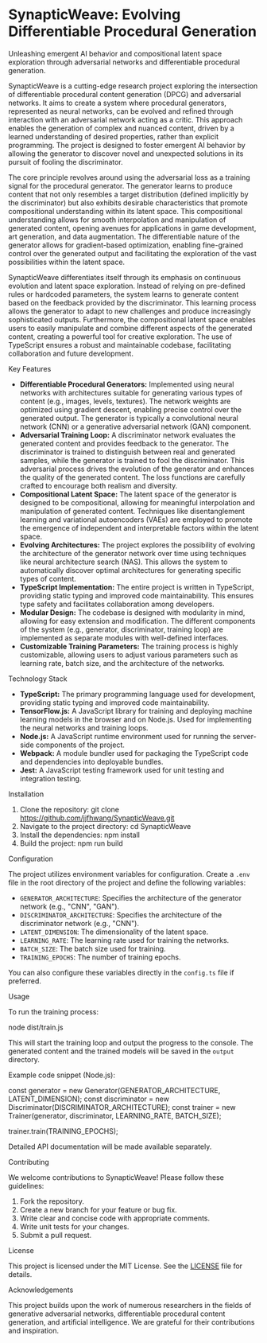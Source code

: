 # SynapticWeave: Evolving Differentiable Procedural Generation

Unleashing emergent AI behavior and compositional latent space exploration through adversarial networks and differentiable procedural generation.

SynapticWeave is a cutting-edge research project exploring the intersection of differentiable procedural content generation (DPCG) and adversarial networks. It aims to create a system where procedural generators, represented as neural networks, can be evolved and refined through interaction with an adversarial network acting as a critic. This approach enables the generation of complex and nuanced content, driven by a learned understanding of desired properties, rather than explicit programming. The project is designed to foster emergent AI behavior by allowing the generator to discover novel and unexpected solutions in its pursuit of fooling the discriminator.

The core principle revolves around using the adversarial loss as a training signal for the procedural generator. The generator learns to produce content that not only resembles a target distribution (defined implicitly by the discriminator) but also exhibits desirable characteristics that promote compositional understanding within its latent space. This compositional understanding allows for smooth interpolation and manipulation of generated content, opening avenues for applications in game development, art generation, and data augmentation. The differentiable nature of the generator allows for gradient-based optimization, enabling fine-grained control over the generated output and facilitating the exploration of the vast possibilities within the latent space.

SynapticWeave differentiates itself through its emphasis on continuous evolution and latent space exploration. Instead of relying on pre-defined rules or hardcoded parameters, the system learns to generate content based on the feedback provided by the discriminator. This learning process allows the generator to adapt to new challenges and produce increasingly sophisticated outputs. Furthermore, the compositional latent space enables users to easily manipulate and combine different aspects of the generated content, creating a powerful tool for creative exploration. The use of TypeScript ensures a robust and maintainable codebase, facilitating collaboration and future development.

Key Features

*   **Differentiable Procedural Generators:** Implemented using neural networks with architectures suitable for generating various types of content (e.g., images, levels, textures). The network weights are optimized using gradient descent, enabling precise control over the generated output. The generator is typically a convolutional neural network (CNN) or a generative adversarial network (GAN) component.
*   **Adversarial Training Loop:** A discriminator network evaluates the generated content and provides feedback to the generator. The discriminator is trained to distinguish between real and generated samples, while the generator is trained to fool the discriminator. This adversarial process drives the evolution of the generator and enhances the quality of the generated content. The loss functions are carefully crafted to encourage both realism and diversity.
*   **Compositional Latent Space:** The latent space of the generator is designed to be compositional, allowing for meaningful interpolation and manipulation of generated content. Techniques like disentanglement learning and variational autoencoders (VAEs) are employed to promote the emergence of independent and interpretable factors within the latent space.
*   **Evolving Architectures:** The project explores the possibility of evolving the architecture of the generator network over time using techniques like neural architecture search (NAS). This allows the system to automatically discover optimal architectures for generating specific types of content.
*   **TypeScript Implementation:** The entire project is written in TypeScript, providing static typing and improved code maintainability. This ensures type safety and facilitates collaboration among developers.
*   **Modular Design:** The codebase is designed with modularity in mind, allowing for easy extension and modification. The different components of the system (e.g., generator, discriminator, training loop) are implemented as separate modules with well-defined interfaces.
*   **Customizable Training Parameters:** The training process is highly customizable, allowing users to adjust various parameters such as learning rate, batch size, and the architecture of the networks.

Technology Stack

*   **TypeScript:** The primary programming language used for development, providing static typing and improved code maintainability.
*   **TensorFlow.js:** A JavaScript library for training and deploying machine learning models in the browser and on Node.js. Used for implementing the neural networks and training loops.
*   **Node.js:** A JavaScript runtime environment used for running the server-side components of the project.
*   **Webpack:** A module bundler used for packaging the TypeScript code and dependencies into deployable bundles.
*   **Jest:** A JavaScript testing framework used for unit testing and integration testing.

Installation

1.  Clone the repository:
    git clone https://github.com/jjfhwang/SynapticWeave.git
2.  Navigate to the project directory:
    cd SynapticWeave
3.  Install the dependencies:
    npm install
4.  Build the project:
    npm run build

Configuration

The project utilizes environment variables for configuration. Create a `.env` file in the root directory of the project and define the following variables:

*   `GENERATOR_ARCHITECTURE`: Specifies the architecture of the generator network (e.g., "CNN", "GAN").
*   `DISCRIMINATOR_ARCHITECTURE`: Specifies the architecture of the discriminator network (e.g., "CNN").
*   `LATENT_DIMENSION`: The dimensionality of the latent space.
*   `LEARNING_RATE`: The learning rate used for training the networks.
*   `BATCH_SIZE`: The batch size used for training.
*   `TRAINING_EPOCHS`: The number of training epochs.

You can also configure these variables directly in the `config.ts` file if preferred.

Usage

To run the training process:

node dist/train.js

This will start the training loop and output the progress to the console. The generated content and the trained models will be saved in the `output` directory.

Example code snippet (Node.js):

const generator = new Generator(GENERATOR_ARCHITECTURE, LATENT_DIMENSION);
const discriminator = new Discriminator(DISCRIMINATOR_ARCHITECTURE);
const trainer = new Trainer(generator, discriminator, LEARNING_RATE, BATCH_SIZE);

trainer.train(TRAINING_EPOCHS);

Detailed API documentation will be made available separately.

Contributing

We welcome contributions to SynapticWeave! Please follow these guidelines:

1.  Fork the repository.
2.  Create a new branch for your feature or bug fix.
3.  Write clear and concise code with appropriate comments.
4.  Write unit tests for your changes.
5.  Submit a pull request.

License

This project is licensed under the MIT License. See the [LICENSE](https://github.com/jjfhwang/SynapticWeave/blob/main/LICENSE) file for details.

Acknowledgements

This project builds upon the work of numerous researchers in the fields of generative adversarial networks, differentiable procedural content generation, and artificial intelligence. We are grateful for their contributions and inspiration.